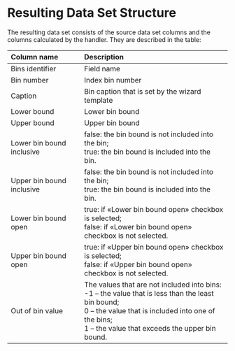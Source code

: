 # Resulting Data Set Structure

The resulting data set consists of the source data set columns and the columns calculated by the handler. They are described in the table:

|Column name|Description|
|:-|:-|
|Bins identifier|Field name|
|Bin number|Index bin number|
|Caption|Bin caption that is set by the wizard template|
|Lower bound|Lower bin bound|
|Upper bound|Upper bin bound|
|Lower bin bound inclusive|false: the bin bound is not included into the bin;<br> true: the bin bound is included into the bin.|
|Upper bin bound inclusive|false: the bin bound is not included into the bin;<br> true: the bin bound is included into the bin.|
|Lower bin bound open|true: if «Lower bin bound open» checkbox is selected;<br> false: if «Lower bin bound open» checkbox is not selected.|
|Upper bin bound open|true: if «Upper bin bound open» checkbox is selected;<br> false: if «Upper bin bound open» checkbox is not selected.|
|Out of bin value| The values that are not included into bins:<br> -1 – the value that is less than the least bin bound;<br> 0 – the value that is included into one of the bins;<br> 1 – the value that exceeds the upper bin bound.|